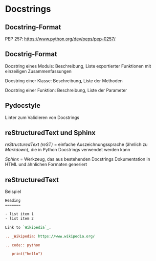# Docstrings

## Docstring-Format

PEP 257: https://www.python.org/dev/peps/pep-0257/

## Docstrig-Format

Docstring eines Moduls: Beschreibung, Liste exportierter Funktionen mit einzeiligen Zusammenfassungen

Docstring einer Klasse: Beschreibung, Liste der Methoden

Docstring einer Funktion: Beschreibung, Liste der Parameter

## Pydocstyle

Linter zum Validieren von Docstrings

## reStructuredText und Sphinx

_reStructuredText (reST)_ = einfache Auszeichnungssprache (ähnlich zu _Markdown_), die in Python Docstrings verwendet werden kann

_Sphinx_ = Werkzeug, das aus bestehenden Docstrings Dokumentation in HTML und ähnlichen Formaten generiert

## reStructuredText

Beispiel

```rest
Heading
=======

- list item 1
- list item 2

Link to `Wikipedia`_.

.. _Wikipedia: https://www.wikipedia.org/

.. code:: python

   print("hello")
```
